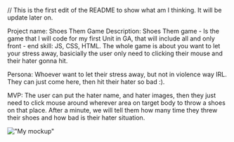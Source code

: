// This is the first edit of the README to show what am I thinking. It will be update later on.

Project name: Shoes Them Game
Description: Shoes Them game - Is the game that I will code for my first Unit in GA, that will include all and only front - end skill: JS, CSS, HTML. The whole game is about you want to let your stress away, basicially the user only need to clicking their mouse and their hater gonna hit.

Persona: Whoever want to let their stress away, but not in violence way IRL. They can just come here, then hit their hater so bad :).

MVP:
The user can put the hater name, and hater images, then they just need to click mouse around wherever area on target body to throw a shoes on that place. After a minute, we will tell them how many time they threw their shoes and how bad is their hater situation.

!["My mockup"](https://scontent.fhou1-1.fna.fbcdn.net/v/t34.0-12/25674171_1631174106946647_1452761005_n.png?oh=071e2be505396f387471c521a3a17860&oe=5A401570)
